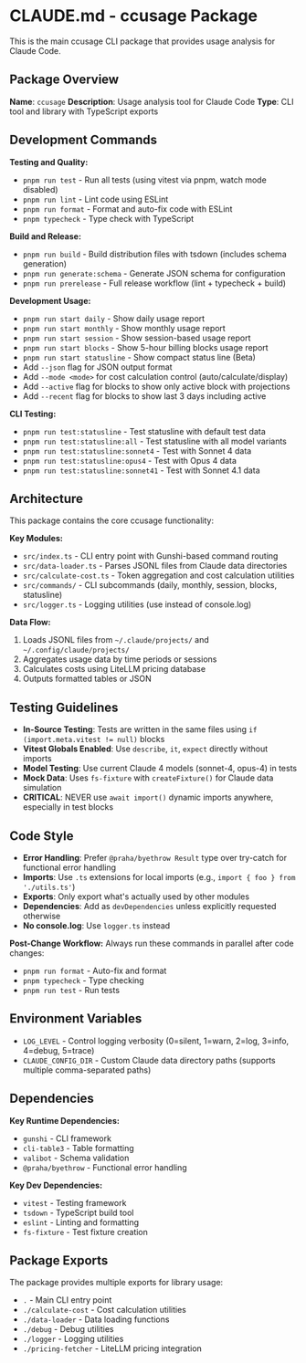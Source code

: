# CLAUDE.md - ccusage Package

This is the main ccusage CLI package that provides usage analysis for Claude Code.

## Package Overview

**Name**: `ccusage`
**Description**: Usage analysis tool for Claude Code
**Type**: CLI tool and library with TypeScript exports

## Development Commands

**Testing and Quality:**

- `pnpm run test` - Run all tests (using vitest via pnpm, watch mode disabled)
- `pnpm run lint` - Lint code using ESLint
- `pnpm run format` - Format and auto-fix code with ESLint
- `pnpm typecheck` - Type check with TypeScript

**Build and Release:**

- `pnpm run build` - Build distribution files with tsdown (includes schema generation)
- `pnpm run generate:schema` - Generate JSON schema for configuration
- `pnpm run prerelease` - Full release workflow (lint + typecheck + build)

**Development Usage:**

- `pnpm run start daily` - Show daily usage report
- `pnpm run start monthly` - Show monthly usage report
- `pnpm run start session` - Show session-based usage report
- `pnpm run start blocks` - Show 5-hour billing blocks usage report
- `pnpm run start statusline` - Show compact status line (Beta)
- Add `--json` flag for JSON output format
- Add `--mode <mode>` for cost calculation control (auto/calculate/display)
- Add `--active` flag for blocks to show only active block with projections
- Add `--recent` flag for blocks to show last 3 days including active

**CLI Testing:**

- `pnpm run test:statusline` - Test statusline with default test data
- `pnpm run test:statusline:all` - Test statusline with all model variants
- `pnpm run test:statusline:sonnet4` - Test with Sonnet 4 data
- `pnpm run test:statusline:opus4` - Test with Opus 4 data
- `pnpm run test:statusline:sonnet41` - Test with Sonnet 4.1 data

## Architecture

This package contains the core ccusage functionality:

**Key Modules:**

- `src/index.ts` - CLI entry point with Gunshi-based command routing
- `src/data-loader.ts` - Parses JSONL files from Claude data directories
- `src/calculate-cost.ts` - Token aggregation and cost calculation utilities
- `src/commands/` - CLI subcommands (daily, monthly, session, blocks, statusline)
- `src/logger.ts` - Logging utilities (use instead of console.log)

**Data Flow:**

1. Loads JSONL files from `~/.claude/projects/` and `~/.config/claude/projects/`
2. Aggregates usage data by time periods or sessions
3. Calculates costs using LiteLLM pricing database
4. Outputs formatted tables or JSON

## Testing Guidelines

- **In-Source Testing**: Tests are written in the same files using `if (import.meta.vitest != null)` blocks
- **Vitest Globals Enabled**: Use `describe`, `it`, `expect` directly without imports
- **Model Testing**: Use current Claude 4 models (sonnet-4, opus-4) in tests
- **Mock Data**: Uses `fs-fixture` with `createFixture()` for Claude data simulation
- **CRITICAL**: NEVER use `await import()` dynamic imports anywhere, especially in test blocks

## Code Style

- **Error Handling**: Prefer `@praha/byethrow Result` type over try-catch for functional error handling
- **Imports**: Use `.ts` extensions for local imports (e.g., `import { foo } from './utils.ts'`)
- **Exports**: Only export what's actually used by other modules
- **Dependencies**: Add as `devDependencies` unless explicitly requested otherwise
- **No console.log**: Use `logger.ts` instead

**Post-Change Workflow:**
Always run these commands in parallel after code changes:

- `pnpm run format` - Auto-fix and format
- `pnpm typecheck` - Type checking
- `pnpm run test` - Run tests

## Environment Variables

- `LOG_LEVEL` - Control logging verbosity (0=silent, 1=warn, 2=log, 3=info, 4=debug, 5=trace)
- `CLAUDE_CONFIG_DIR` - Custom Claude data directory paths (supports multiple comma-separated paths)

## Dependencies

**Key Runtime Dependencies:**

- `gunshi` - CLI framework
- `cli-table3` - Table formatting
- `valibot` - Schema validation
- `@praha/byethrow` - Functional error handling

**Key Dev Dependencies:**

- `vitest` - Testing framework
- `tsdown` - TypeScript build tool
- `eslint` - Linting and formatting
- `fs-fixture` - Test fixture creation

## Package Exports

The package provides multiple exports for library usage:

- `.` - Main CLI entry point
- `./calculate-cost` - Cost calculation utilities
- `./data-loader` - Data loading functions
- `./debug` - Debug utilities
- `./logger` - Logging utilities
- `./pricing-fetcher` - LiteLLM pricing integration
